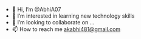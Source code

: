 - 👋 Hi, I’m @AbhiA07
- 👀 I’m interested in learning new technology skills
- 💞️ I’m looking to collaborate on ...
- 📫 How to reach me akabhi481@gmail.com

<!---
AbhiA07/AbhiA07 is a ✨ special ✨ repository because its `README.md` (this file) appears on your GitHub profile.
You can click the Preview link to take a look at your changes.
--->

